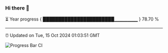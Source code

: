 ### Hi there 👋

⏳ Year progress { ███████████████████████▁▁▁▁▁▁▁ } 78.70 %

---

⏰ Updated on Tue, 15 Oct 2024 01:03:51 GMT

![Progress Bar CI](https://github.com/liununu/liununu/workflows/Progress%20Bar%20CI/badge.svg)
